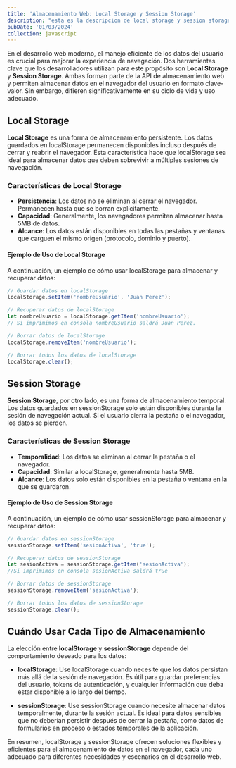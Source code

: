```yaml
---
title: 'Almacenamiento Web: Local Storage y Session Storage'
description: "esta es la descripcion de local storage y session storage"
pubDate: '01/03/2024'
collection: javascript
---
```


En el desarrollo web moderno, el manejo eficiente de los datos del usuario es crucial para mejorar la experiencia de navegación. Dos herramientas clave que los desarrolladores utilizan para este propósito son **Local Storage** y **Session Storage**. Ambas forman parte de la API de almacenamiento web y permiten almacenar datos en el navegador del usuario en formato clave-valor. Sin embargo, difieren significativamente en su ciclo de vida y uso adecuado.

## Local Storage

**Local Storage** es una forma de almacenamiento persistente. Los datos guardados en localStorage permanecen disponibles incluso después de cerrar y reabrir el navegador. Esta característica hace que localStorage sea ideal para almacenar datos que deben sobrevivir a múltiples sesiones de navegación.

### Características de Local Storage

* **Persistencia**: Los datos no se eliminan al cerrar el navegador. Permanecen hasta que se borran explícitamente.
* **Capacidad**: Generalmente, los navegadores permiten almacenar hasta 5MB de datos.
* **Alcance**: Los datos están disponibles en todas las pestañas y ventanas que carguen el mismo origen (protocolo, dominio y puerto).

#### Ejemplo de Uso de Local Storage

A continuación, un ejemplo de cómo usar localStorage para almacenar y recuperar datos:

```javascript
// Guardar datos en localStorage
localStorage.setItem('nombreUsuario', 'Juan Perez');

// Recuperar datos de localStorage
let nombreUsuario = localStorage.getItem('nombreUsuario');
// Si imprimimos en consola nombreUsuario saldrá Juan Perez.

// Borrar datos de localStorage
localStorage.removeItem('nombreUsuario');

// Borrar todos los datos de localStorage
localStorage.clear();
```

## Session Storage

**Session Storage**, por otro lado, es una forma de almacenamiento temporal. Los datos guardados en sessionStorage solo están disponibles durante la sesión de navegación actual. Si el usuario cierra la pestaña o el navegador, los datos se pierden.

### Características de Session Storage

* **Temporalidad**: Los datos se eliminan al cerrar la pestaña o el navegador.
* **Capacidad**: Similar a localStorage, generalmente hasta 5MB.
* **Alcance**: Los datos solo están disponibles en la pestaña o ventana en la que se guardaron.

#### Ejemplo de Uso de Session Storage

A continuación, un ejemplo de cómo usar sessionStorage para almacenar y recuperar datos:

```javascript
// Guardar datos en sessionStorage
sessionStorage.setItem('sesionActiva', 'true');

// Recuperar datos de sessionStorage
let sesionActiva = sessionStorage.getItem('sesionActiva');
//Si imprimimos en consola sesionActiva saldrá true

// Borrar datos de sessionStorage
sessionStorage.removeItem('sesionActiva');

// Borrar todos los datos de sessionStorage
sessionStorage.clear();
```

## Cuándo Usar Cada Tipo de Almacenamiento

La elección entre **localStorage** y **sessionStorage** depende del comportamiento deseado para los datos:

* **localStorage**: Use localStorage cuando necesite que los datos persistan más allá de la sesión de navegación. Es útil para guardar preferencias del usuario, tokens de autenticación, y cualquier información que deba estar disponible a lo largo del tiempo.
 
* **sessionStorage**: Use sessionStorage cuando necesite almacenar datos temporalmente, durante la sesión actual. Es ideal para datos sensibles que no deberían persistir después de cerrar la pestaña, como datos de formularios en proceso o estados temporales de la aplicación.

En resumen, localStorage y sessionStorage ofrecen soluciones flexibles y eficientes para el almacenamiento de datos en el navegador, cada uno adecuado para diferentes necesidades y escenarios en el desarrollo web.



